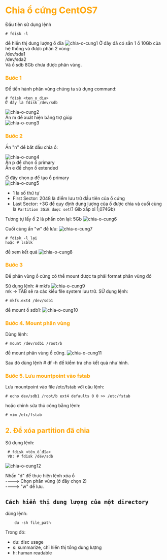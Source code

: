 <h1 style="color:orange">Chia ổ cứng CentOS7</h1>
Đầu tiên sử dụng lệnh
  
    # fdisk -l
để hiển thị dung lượng ổ đĩa
![chia-o-cung1](../img/chia-o-cung1.png)
Ở đây đã có sẵn 1 ổ 10Gb của hệ thống và được phân 2 vùng:<br>
/dev/sda1<br>
/dev/sda2<br>
Và ổ sdb 8Gb chưa được phân vùng.
<h3 style="color:orange">Bước 1</h3>
Để tiến hành phân vùng chúng ta sử dụng command: 
    
    # fdisk <ten_o_dia>
    Ở đây là fdisk /dev/sdb
![chia-o-cung2](../img/chia-o-cung2.png)<br>
Ấn m để xuất hiện bảng trợ giúp<br>
![chia-o-cung3](../img/chia-o-cung3.png)<br>
<h3 style="color:orange">Bước 2</h3>
Ấn "n" để bắt đầu chia ổ:<br>

![chia-o-cung4](../img/chia-o-cung4.png)<br>
Ấn p để chọn ổ primary<br>
Ấn e để chọn ổ extended<br>

Ở đây chọn p để tạo ổ primary<br>
![chia-o-cung5](../img/chia-o-cung5.png)<br>
- 1 là số thứ tự
- First Sector: 2048 là điểm lưu trữ đầu tiên của ổ cứng
- Last Sector: +3G để quy định dung lượng của ổ được chia
và cuối cùng là `Partition 3GiB được set`(1 Gib xấp xỉ 1,074Gb)

Tương tự lấy ổ 2 là phần còn lại: 5Gb
![chia-o-cung6](../img/chia-o-cung6.png)<br>

Cuối cùng ấn "w" để lưu:
![chia-o-cung7](../img/chia-o-cung7.png)

    # fdisk -l lại 
    hoặc # lsblk 
để xem kết quả
![chia-o-cung8](../img/chia-o-cung8.png)
<h3 style="color:orange">Bước 3</h3>
Để phân vùng ổ cứng có thể mount được ta phải format phân vùng đó

Sử dụng lệnh: # mkfs
![chia-o-cung9](../img/chia-o-cung9.png)<br>
mk -> TAB sẽ ra các kiểu file system lưu trữ. SỬ dụng lệnh:

    # mkfs.ext4 /dev/sdb1
để mount ổ sdb1:
![chia-o-cung10](../img/chia-o-cung10.png)
<h3 style="color:orange">Bước 4. Mount phân vùng</h3>
Dùng lệnh:

    # mount /dev/sdb1 /root/b
để mount phân vùng ổ cứng.
![chia-o-cung11](../img/chia-o-cung11.png)

Sau đó dùng lệnh # df -h để kiểm tra cho kết quả như hình.
<h3 style="color:orange">Bước 5. Lưu mountpoint vào fstab</h3>
Lưu mountpoint vào file /etc/fstab với câu lệnh:

    # echo dev/sdb1 /root/b ext4 defaults 0 0 >> /etc/fstab
hoặc chỉnh sửa thủ công bằng lệnh:
    
    # vim /etc/fstab

<h2 style="color:orange">2. Để xóa partition đã chia</h2>
Sử dụng lệnh:

     # fdisk <tên_ổ_đĩa>
     VD: # fdisk /dev/sdb
![chia-o-cung12](../img/chia-o-cung12.png)

Nhấn "d" để thực hiện lệnh xóa ổ<br>
----> Chọn phân vùng (ở đây chọn 2)<br>
----> "w" để lưu.

## ` Cách hiển thị dung lượng của một directory `

dùng lệnh:

        du -sh file_path

Trong đó:

  - du: disc usage
  - s: summarize, chỉ hiển thị tổng dung lượng 
  - h: human readable